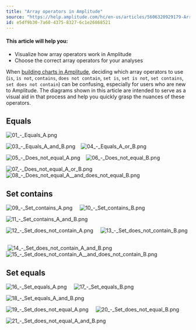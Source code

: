 ```yaml
---
title: "Array operators in Amplitude"
source: "https://help.amplitude.com/hc/en-us/articles/5606320929179-Array-operators-in-Amplitude"
id: e5df9b30-7a60-4375-8327-6c1e26868521
---
```


#### This article will help you:

* Visualize how array operators work in Amplitude
* Choose the correct array operators for your analyses

When [building charts in Amplitude](/docs/analytics/charts/build-charts-add-events), deciding which array operators to use (`is`, `is not`, `contains`, `does not contain`, `set is`, `set is not`, `set contains`, `set does not contain`) can be confusing, especially for users who are new to Amplitude. The diagrams shown in this article are intended to serve as a visual aid in that process and help you quickly grasp the nuances of these operators.

## 

## Equals

![01_-_Equals_A.png](/docs/output/img/charts/01-equals-a-png.png)

![03_-_Equals_A_and_B.png](/docs/output/img/charts/03-equals-a-and-b-png.png)    ![04_-_Equals_A_or_B.png](/docs/output/img/charts/04-equals-a-or-b-png.png)

![05_-_Does_not_equal_A.png](/docs/output/img/charts/05-does-not-equal-a-png.png)    ![06_-_Does_not_equal_B.png](/docs/output/img/charts/06-does-not-equal-b-png.png)

![07_-_Does_not_equal_A_or_B.png](/docs/output/img/charts/07-does-not-equal-a-or-b-png.png)    ![08_-_Does_not_equal_A__and_does_not_equal_B.png](/docs/output/img/charts/08-does-not-equal-a-and-does-not-equal-b-png.png)

## Set contains

![09_-_Set_contains_A.png](/docs/output/img/charts/09-set-contains-a-png.png)     ![10_-_Set_contains_B.png](/docs/output/img/charts/10-set-contains-b-png.png)     

![11_-_Set_contains_A_and_B.png](/docs/output/img/charts/11-set-contains-a-and-b-png.png)     

![12_-_Set_does_not_contain_A.png](/docs/output/img/charts/12-set-does-not-contain-a-png.png)     ![13_-_Set_does_not_contain_B.png](/docs/output/img/charts/13-set-does-not-contain-b-png.png)   

 ![14_-_Set_does_not_contain_A_and_B.png](/docs/output/img/charts/14-set-does-not-contain-a-and-b-png.png)    ![15_-_Set_does_not_contain_A__and_does_not_contain_B.png](/docs/output/img/charts/15-set-does-not-contain-a-and-does-not-contain-b-png.png)

## Set equals

![16_-_Set_equals_A.png](/docs/output/img/charts/16-set-equals-a-png.png)     ![17_-_Set_equals_B.png](/docs/output/img/charts/17-set-equals-b-png.png)

![18_-_Set_equals_A_and_B.png](/docs/output/img/charts/18-set-equals-a-and-b-png.png)

![19_-_Set_does_not_equal_A.png](/docs/output/img/charts/19-set-does-not-equal-a-png.png)     ![20_-_Set_does_not_equal_B.png](/docs/output/img/charts/20-set-does-not-equal-b-png.png)

![21_-_Set_does_not_equal_A_and_B.png](/docs/output/img/charts/21-set-does-not-equal-a-and-b-png.png)
